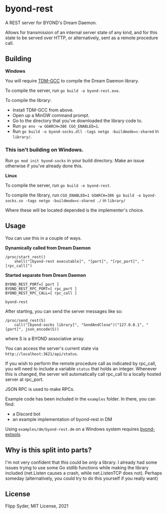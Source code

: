 byond-rest
==========

A REST server for BYOND's Dream Daemon.

Allows for transmission of an internal server state
of any kind, and for this state to be served over
HTTP, or alternatively, sent as a remote procedure call.

Building
--------

**Windows**

You will require [TDM-GCC](https://jmeubank.github.io/tdm-gcc)
to compile the Dream Daemon library.

To compile the server, run `go build -o byond-rest.exe`.

To compile the library:
 - Install TDM-GCC from above.
 - Open up a MinGW command prompt.
 - Go to the directory that you've downloaded the library code to.
 - Run `go env -w GOARCH=386 CGO_ENABLED=1`.
 - Run `go build -o byond-socks.dll -tags netgo -buildmode=c-shared` in `library/`.
 
### This isn't building on Windows.

Run `go mod init byond-socks` in your build directory. Make an issue otherwise
if you've already done this.

**Linux**

To compile the server, run `go build -o byond-rest`.

To compile the library, run `CGO_ENABLED=1 GOARCH=386 go build -o byond-socks.so -tags netgo -buildmode=c-shared ./` in `library/`

Where these will be located depended is the implementer's choice.

Usage
-----

You can use this in a couple of ways.

**Dynamically called from Dream Daemon**

    /proc/start_rest()
        shell("[byond-rest executable]", "[port]", "[rpc_port]", "[rpc_call]")

**Started separate from Dream Daemon**

    BYOND_REST_PORT=[ port ]
    BYOND_REST_RPC_PORT=[ rpc_port ]
    BYOND_REST_RPC_CALL=[ rpc_call ]

    byond-rest

After starting, you can send the server messages like so:

    /proc/send_rest(S)
        call("[byond-socks library]", "SendAndClose")("127.0.0.1", "[port]", json_encode(S))

where S is a BYOND associative array.

You can access the server's current state via `http://localhost:3621/api/status`.

If you wish to perform the remote procedure call as indicated by
rpc_call, you will need to include a variable `status` that holds
an integer. Whenever this is changed, the server will automatically
call rpc_call to a locally hosted server at rpc_port.

JSON RPC is used to make RPCs.

Example code has been included in the `examples` folder. In there, you can find:
 - a Discord bot
 - an example implementation of byond-rest in DM

Using `examples/dm/byond-rest.dm` on a Windows system requires [byond-extools](https://github.com/MCHSL/extools).

Why is this split into parts?
-----------------------------

I'm not very confident that this could be *only* a library.
I already had some issues trying to use some Go stdlib functions while
making the library included (net.Listen causes a crash, while
net.ListenTCP does not). Perhaps someday (alternatively, you could
try to do this yourself if you really want)

License
-------

Flipp Syder, MIT License, 2021
